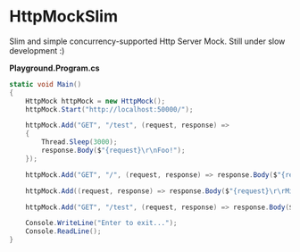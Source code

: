 # HttpMockSlim

Slim and simple concurrency-supported Http Server Mock.
Still under slow development :)

**Playground.Program.cs**
```cs
static void Main()
{
    HttpMock httpMock = new HttpMock();
    httpMock.Start("http://localhost:50000/");

    httpMock.Add("GET", "/test", (request, response) =>
    {
        Thread.Sleep(3000);
        response.Body($"{request}\r\nFoo!");
    });

    httpMock.Add("GET", "/", (request, response) => response.Body($"{request}\r\nWoah!"));

    httpMock.Add((request, response) => response.Body($"{request}\r\rMini Wild!"));

    httpMock.Add("GET", "/test", (request, response) => response.Body($"{request}\r\nBOOO!"));

    Console.WriteLine("Enter to exit...");
    Console.ReadLine();
}
```
